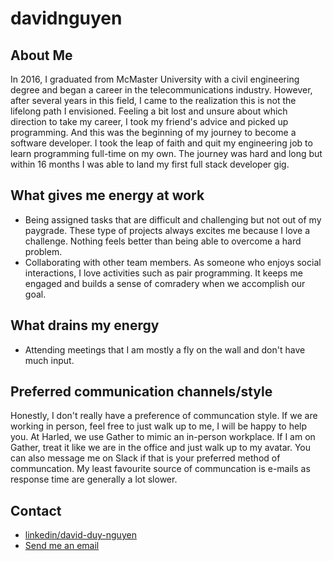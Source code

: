 # davidnguyen

## About Me
In 2016, I graduated from McMaster University with a civil engineering degree and began a career in the telecommunications industry. However, after several years in this field, I came to the realization this is not the lifelong path I envisioned. Feeling a bit lost and unsure about which direction
to take my career, I took my friend's advice and picked up programming. And this was the beginning of my journey to become a software developer. I took the leap of faith and quit my engineering job to learn programming full-time on my own. The journey was hard and long but within 16 months I was able to land my first full stack developer gig.

## What gives me energy at work
- Being assigned tasks that are difficult and challenging but not out of my paygrade. These type of projects always excites me because I love a challenge. 
Nothing feels better than being able to overcome a hard problem.
- Collaborating with other team members. As someone who enjoys social interactions, I love activities such as pair programming. 
It keeps me engaged and builds a sense of comradery when we accomplish our goal.

## What drains my energy
- Attending meetings that I am mostly a fly on the wall and don't have much input.

## Preferred communication channels/style
Honestly, I don't really have a preference of communcation style. If we are working in person, feel free to just walk up to me, I will be happy to help you. At Harled, we use Gather to mimic an in-person workplace. If I am on Gather, treat it like we are in the office and just walk up to my avatar.
You can also message me on Slack if that is your preferred method of communcation. My least favourite source of communcation is e-mails as response time
are generally a lot slower.

## Contact
- [linkedin/david-duy-nguyen](https://www.linkedin.com/in/david-duy-nguyen/)
- [Send me an email](mailto:ddnguyen93@gmail.com)
